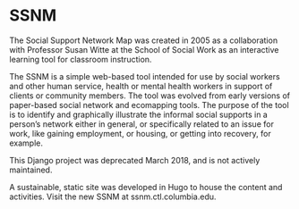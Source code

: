 SSNM
==========
The Social Support Network Map was created in 2005 as a collaboration with Professor Susan Witte at the School of Social Work as an interactive learning tool for classroom instruction.

The SSNM is a simple web-based tool intended for use by social workers and other human service, health or mental health workers in support of clients or community members. The tool was evolved from early versions of paper-based social network and ecomapping tools. The purpose of the tool is to identify and graphically illustrate the informal social supports in a person’s network either in general, or specifically related to an issue for work, like gaining employment, or housing, or getting into recovery, for example.

This Django project was deprecated March 2018, and is not actively maintained.

A sustainable, static site was developed in Hugo to house the content and activities. Visit the new SSNM at ssnm.ctl.columbia.edu.

